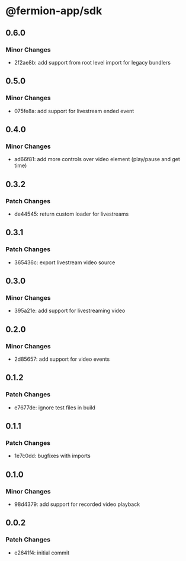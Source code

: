 # @fermion-app/sdk

## 0.6.0

### Minor Changes

-   2f2ae8b: add support from root level import for legacy bundlers

## 0.5.0

### Minor Changes

-   075fe8a: add support for livestream ended event

## 0.4.0

### Minor Changes

-   ad66f81: add more controls over video element (play/pause and get time)

## 0.3.2

### Patch Changes

-   de44545: return custom loader for livestreams

## 0.3.1

### Patch Changes

-   365436c: export livestream video source

## 0.3.0

### Minor Changes

-   395a21e: add support for livestreaming video

## 0.2.0

### Minor Changes

-   2d85657: add support for video events

## 0.1.2

### Patch Changes

-   e7677de: ignore test files in build

## 0.1.1

### Patch Changes

-   1e7c0dd: bugfixes with imports

## 0.1.0

### Minor Changes

-   98d4379: add support for recorded video playback

## 0.0.2

### Patch Changes

-   e2641f4: initial commit
